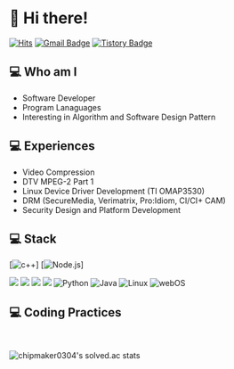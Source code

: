 # 👋 Hi there!

[![Hits](https://hits.seeyoufarm.com/api/count/incr/badge.svg?url=https%3A%2F%2Fgithub.com%2Fheesoon&count_bg=%2379C83D&title_bg=%23555555&icon=&icon_color=%23E7E7E7&title=hits&edge_flat=false)](https://hits.seeyoufarm.com)
[![Gmail Badge](https://img.shields.io/badge/Gmail-D14836?style=flat&logo=Gmail&logoColor=white)](mailto:chipmaker0304@gmail.com)
[![Tistory Badge](https://img.shields.io/badge/Tech%20Blog-555263?style=flat&logoColor=white)](https://chipmaker.tistory.com/)

## 💻 Who am I
* Software Developer
* Program Lanaguages
* Interesting in Algorithm and Software Design Pattern

## 💻 Experiences
* Video Compression
* DTV MPEG-2 Part 1
* Linux Device Driver Development (TI OMAP3530)
* DRM (SecureMedia, Verimatrix, Pro:Idiom, CI/CI+ CAM)
* Security Design and Platform Development

## 💻 Stack

[![c++](https://img.shields.io/badge/c++-00599C?style=flat-square&logo=c%2B%2B&logoColor=white)]
[![Node.js](https://img.shields.io/badge/Node.js-339933?style=flat-square&logo=Node.js&logoColor=white)]

<img src="https://img.shields.io/badge/c++-00599C?style=flat-square&logo=c%2B%2B&logoColor=white"/> <img src="https://img.shields.io/badge/Node.js-339933?style=flat-square&logo=Node.js&logoColor=white"/> <img src="https://img.shields.io/badge/JavaScript-F7DF1E?style=flat-square&logo=JavaScript&logoColor=white"/> <img src="https://img.shields.io/badge/HTML5-E34F26?style=flat-square&logo=HTML5&logoColor=white"/> <img alt="Python" src ="https://img.shields.io/badge/Python-3776AB.svg?&style=flat-square&logo=Python&logoColor=white"/> <img alt="Java" src="https://img.shields.io/badge/JAVA-007396?style=flat-square&logo=java&logoColor=white"> <img alt="Linux" src="https://img.shields.io/badge/linux-FCC624?style=flat-square&logo=linux&logoColor=black"> <img alt="webOS" src ="https://img.shields.io/badge/webOS-gray?style=flat-square&logo=linux&logoColor=black"/>

<!-- <img src="https://img.shields.io/badge/Android-3DDC84?style=flat-square&logo=Android&logoColor=white"/></a> 
<img alt="React" src="https://img.shields.io/badge/react-61DAFB?style=for-the-badge&logo=react&logoColor=black">
출처: https://byul91oh.tistory.com/214 [개발하는 감자 [: 개감]]
<img src="https://img.shields.io/badge/MongoDB-47A248?style=flat-square&logo=MongoDB&logoColor=white"/></a> 
<img src="https://img.shields.io/badge/MySQL-4479A1?style=flat-square&logo=MySQL&logoColor=white"/></a> 
<img src="https://img.shields.io/badge/Amazon AWS-232F3E?style=flat-square&logo=Amazon%20AWS&logoColor=white"/></a> -->

## 💻 Coding Practices
<br>

![chipmaker0304's solved.ac stats](https://github-readme-solvedac.hyp3rflow.vercel.app/api/?handle=chipmaker0304)

<!--
**heesoon/heesoon** is a ✨ _special_ ✨ repository because its `README.md` (this file) appears on your GitHub profile.
Here are some ideas to get you started:
- 🔭 I’m currently working on ...
- 🌱 I’m currently learning ...
- 👯 I’m looking to collaborate on ...
- 🤔 I’m looking for help with ...
- 💬 Ask me about ...
- 📫 How to reach me: ...
- 😄 Pronouns: ...
- ⚡ Fun fact: ...
<img align='right' src="http://mazassumnida.wtf/api/v2/generate_badge?boj=chipmaker0304">

[![Solved.ac Profile](http://mazassumnida.wtf/api/v2/generate_badge?boj=chipmaker0304)](https://solved.ac/chipmaker0304/)

-->